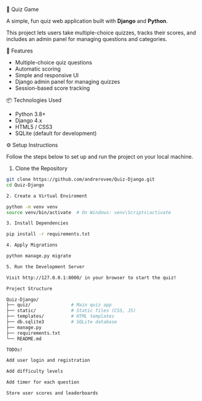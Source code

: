 🧠 Quiz Game

A simple, fun quiz web application built with **Django** and **Python**.

This project lets users take multiple-choice quizzes, tracks their scores, and includes an admin panel for managing questions and categories.

🚀 Features

- Multiple-choice quiz questions
- Automatic scoring
- Simple and responsive UI
- Django admin panel for managing quizzes
- Session-based score tracking

📦 Technologies Used

- Python 3.8+
- Django 4.x
- HTML5 / CSS3
- SQLite (default for development)

⚙️ Setup Instructions

Follow the steps below to set up and run the project on your local machine.

1. Clone the Repository

```bash
git clone https://github.com/andrerovee/Quiz-Django.git
cd Quiz-Django

2. Create a Virtual Enviroment

python -m venv venv
source venv/bin/activate  # On Windows: venv\Scripts\activate

3. Install Dependencies

pip install -r requirements.txt

4. Apply Migrations

python manage.py migrate

5. Run the Development Server

Visit http://127.0.0.1:8000/ in your browser to start the quiz!

Project Structure

Quiz-Django/
├── quiz/               # Main quiz app
├── static/             # Static files (CSS, JS)
├── templates/          # HTML templates
├── db.sqlite3          # SQLite database
├── manage.py
├── requirements.txt
└── README.md

TODOs!

Add user login and registration

Add difficulty levels

Add timer for each question

Store user scores and leaderboards
